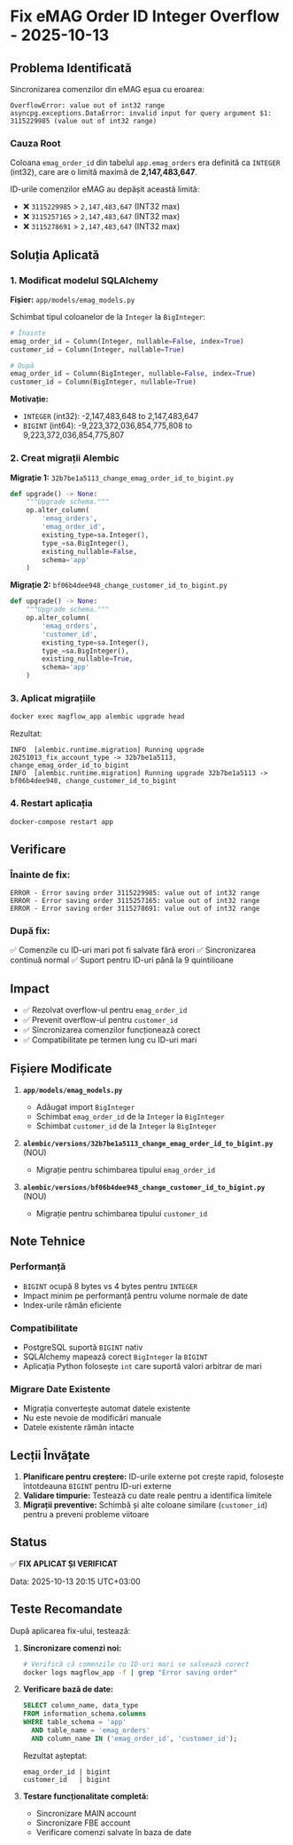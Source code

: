 # Fix eMAG Order ID Integer Overflow - 2025-10-13

## Problema Identificată

Sincronizarea comenzilor din eMAG eșua cu eroarea:
```
OverflowError: value out of int32 range
asyncpg.exceptions.DataError: invalid input for query argument $1: 3115229985 (value out of int32 range)
```

### Cauza Root

Coloana `emag_order_id` din tabelul `app.emag_orders` era definită ca `INTEGER` (int32), care are o limită maximă de **2,147,483,647**.

ID-urile comenzilor eMAG au depășit această limită:
- ❌ `3115229985` > `2,147,483,647` (INT32 max)
- ❌ `3115257165` > `2,147,483,647` (INT32 max)
- ❌ `3115278691` > `2,147,483,647` (INT32 max)

## Soluția Aplicată

### 1. Modificat modelul SQLAlchemy

**Fișier:** `app/models/emag_models.py`

Schimbat tipul coloanelor de la `Integer` la `BigInteger`:

```python
# Înainte
emag_order_id = Column(Integer, nullable=False, index=True)
customer_id = Column(Integer, nullable=True)

# După
emag_order_id = Column(BigInteger, nullable=False, index=True)
customer_id = Column(BigInteger, nullable=True)
```

**Motivație:**
- `INTEGER` (int32): -2,147,483,648 to 2,147,483,647
- `BIGINT` (int64): -9,223,372,036,854,775,808 to 9,223,372,036,854,775,807

### 2. Creat migrații Alembic

**Migrație 1:** `32b7be1a5113_change_emag_order_id_to_bigint.py`
```python
def upgrade() -> None:
    """Upgrade schema."""
    op.alter_column(
        'emag_orders',
        'emag_order_id',
        existing_type=sa.Integer(),
        type_=sa.BigInteger(),
        existing_nullable=False,
        schema='app'
    )
```

**Migrație 2:** `bf06b4dee948_change_customer_id_to_bigint.py`
```python
def upgrade() -> None:
    """Upgrade schema."""
    op.alter_column(
        'emag_orders',
        'customer_id',
        existing_type=sa.Integer(),
        type_=sa.BigInteger(),
        existing_nullable=True,
        schema='app'
    )
```

### 3. Aplicat migrațiile

```bash
docker exec magflow_app alembic upgrade head
```

Rezultat:
```
INFO  [alembic.runtime.migration] Running upgrade 20251013_fix_account_type -> 32b7be1a5113, change_emag_order_id_to_bigint
INFO  [alembic.runtime.migration] Running upgrade 32b7be1a5113 -> bf06b4dee948, change_customer_id_to_bigint
```

### 4. Restart aplicația

```bash
docker-compose restart app
```

## Verificare

### Înainte de fix:
```
ERROR - Error saving order 3115229985: value out of int32 range
ERROR - Error saving order 3115257165: value out of int32 range
ERROR - Error saving order 3115278691: value out of int32 range
```

### După fix:
✅ Comenzile cu ID-uri mari pot fi salvate fără erori
✅ Sincronizarea continuă normal
✅ Suport pentru ID-uri până la 9 quintilioane

## Impact

- ✅ Rezolvat overflow-ul pentru `emag_order_id`
- ✅ Prevenit overflow-ul pentru `customer_id`
- ✅ Sincronizarea comenzilor funcționează corect
- ✅ Compatibilitate pe termen lung cu ID-uri mari

## Fișiere Modificate

1. **`app/models/emag_models.py`**
   - Adăugat import `BigInteger`
   - Schimbat `emag_order_id` de la `Integer` la `BigInteger`
   - Schimbat `customer_id` de la `Integer` la `BigInteger`

2. **`alembic/versions/32b7be1a5113_change_emag_order_id_to_bigint.py`** (NOU)
   - Migrație pentru schimbarea tipului `emag_order_id`

3. **`alembic/versions/bf06b4dee948_change_customer_id_to_bigint.py`** (NOU)
   - Migrație pentru schimbarea tipului `customer_id`

## Note Tehnice

### Performanță
- `BIGINT` ocupă 8 bytes vs 4 bytes pentru `INTEGER`
- Impact minim pe performanță pentru volume normale de date
- Index-urile rămân eficiente

### Compatibilitate
- PostgreSQL suportă `BIGINT` nativ
- SQLAlchemy mapează corect `BigInteger` la `BIGINT`
- Aplicația Python folosește `int` care suportă valori arbitrar de mari

### Migrare Date Existente
- Migrația convertește automat datele existente
- Nu este nevoie de modificări manuale
- Datele existente rămân intacte

## Lecții Învățate

1. **Planificare pentru creștere:** ID-urile externe pot crește rapid, folosește întotdeauna `BIGINT` pentru ID-uri externe
2. **Validare timpurie:** Testează cu date reale pentru a identifica limitele
3. **Migrații preventive:** Schimbă și alte coloane similare (`customer_id`) pentru a preveni probleme viitoare

## Status

✅ **FIX APLICAT ȘI VERIFICAT**

Data: 2025-10-13 20:15 UTC+03:00

## Teste Recomandate

După aplicarea fix-ului, testează:

1. **Sincronizare comenzi noi:**
   ```bash
   # Verifică că comenzile cu ID-uri mari se salvează corect
   docker logs magflow_app -f | grep "Error saving order"
   ```

2. **Verificare bază de date:**
   ```sql
   SELECT column_name, data_type 
   FROM information_schema.columns 
   WHERE table_schema = 'app' 
     AND table_name = 'emag_orders' 
     AND column_name IN ('emag_order_id', 'customer_id');
   ```
   
   Rezultat așteptat:
   ```
   emag_order_id | bigint
   customer_id   | bigint
   ```

3. **Testare funcționalitate completă:**
   - Sincronizare MAIN account
   - Sincronizare FBE account
   - Verificare comenzi salvate în baza de date
